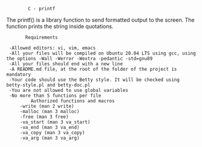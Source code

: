             C - printf

The printf() is a library function to send formatted output to the screen. The function prints the string inside quotations.

           Requirements

     -Allowed editors: vi, vim, emacs
     -All your files will be compiled on Ubuntu 20.04 LTS using gcc, using the options -Wall -Werror -Wextra -pedantic -std=gnu89
     -All your files should end with a new line
     -A README.md file, at the root of the folder of the project is mandatory
     -Your code should use the Betty style. It will be checked using betty-style.pl and betty-doc.pl
     -You are not allowed to use global variables
     -No more than 5 functions per file
             Authorized functions and macros
         -write (man 2 write)
         -malloc (man 3 malloc)
         -free (man 3 free)
         -va_start (man 3 va_start)
         -va_end (man 3 va_end)
         -va_copy (man 3 va_copy)
         -va_arg (man 3 va_arg)
